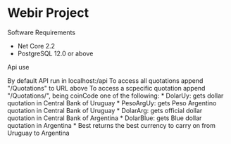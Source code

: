 # Webir Project

Software Requirements

* Net Core 2.2
* PostgreSQL 12.0 or above

Api use

By default API run in localhost:<portnumber>/api
To access all quotations append "/Quotations" to URL above
To access a scpecific quotation append "/Quotations/<coinCode>", being coinCode one of the following:
	* DolarUy: gets dollar quotation in Central Bank of Uruguay
	* PesoArgUy: gets Peso Argentino quotation in Central Bank of Uruguay
	* DolarArg: gets official dollar quotation in Central Bank of Argentina
	* DolarBlue: gets Blue dollar quotation in Argentina
	* Best returns the best currency to carry on from Uruguay to Argentina